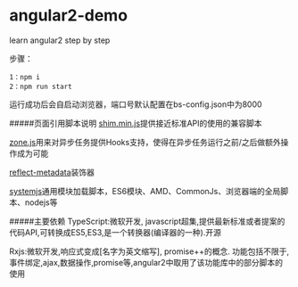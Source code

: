 # angular2-demo
learn angular2 step by step

步骤：
```
1：npm i
2：npm run start
```

运行成功后会自启动浏览器，端口号默认配置在bs-config.json中为8000

#####页面引用脚本说明
[shim.min.js](https://github.com/zloirock/core-js)提供接近标准API的使用的兼容脚本

[zone.js](https://github.com/angular/zone.js#readme)用来对异步任务提供Hooks支持，使得在异步任务运行之前/之后做额外操作成为可能

[reflect-metadata](http://rbuckton.github.io/ReflectDecorators)装饰器

[systemjs](https://github.com/systemjs/systemjs#readme)通用模块加载脚本，ES6模块、AMD、CommonJs、浏览器端的全局脚本、nodejs等

#####主要依赖
TypeScript:微软开发, javascript超集,提供最新标准或者提案的代码API,可转换成ES5,ES3,是一个转换器(编译器的一种).开源

Rxjs:微软开发,响应式变成[名字为英文缩写], promise++的概念. 功能包括不限于,事件绑定,ajax,数据操作,promise等,angular2中取用了该功能库中的部分脚本的使用